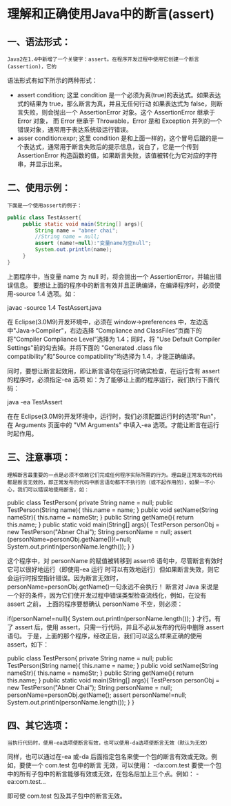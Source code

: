 # 理解和正确使用Java中的断言(assert)

##  一、语法形式：
    Java2在1.4中新增了一个关键字：assert。在程序开发过程中使用它创建一个断言(assertion)，它的
语法形式有如下所示的两种形式：
- assert condition;
    这里 condition 是一个必须为真(true)的表达式。如果表达式的结果为 true，那么断言为真，并且无任何行动
如果表达式为 false，则断言失败，则会抛出一个 AssertionError 对象。这个 AssertionError 继承于 Error 对象，
而 Error 继承于 Throwable，Error 是和 Exception 并列的一个错误对象，通常用于表达系统级运行错误。
- asser condition:expr;
    这里 condition 是和上面一样的，这个冒号后跟的是一个表达式，通常用于断言失败后的提示信息，说白了，它是一个传到 AssertionError 构造函数的值，如果断言失败，该值被转化为它对应的字符串，并显示出来。

## 二、使用示例：
    下面是一个使用assert的例子：
```java
public class TestAssert{
     public static void main(String[] args){
         String name = "abner chai";
         //String name = null;
         assert (name!=null):"变量name为空null";
         System.out.println(name);
     }
}
```

上面程序中，当变量 name 为 null 时，将会抛出一个 AssertionError，并输出错误信息。
要想让上面的程序中的断言有效并且正确编译，在编译程序时，必须使用-source 1.4 选项。如：

javac -source 1.4 TestAssert.java

在 Eclipse(3.0M9)开发环境中，必须在 window->preferences 中，左边选中"Java->Compiler"，右边选择
“Compliance and ClassFiles”页面下的将"Compiler Compliance Level"选择为 1.4；同时，将
"Use Default Compiler Settings"前的勾去掉。并将下面的
"Generated .class file compatibility"和"Source compatibility"均选择为 1.4，才能正确编译。

同时，要想让断言起效用，即让断言语句在运行时确实检查，在运行含有 assert 的程序时，必须指定-ea 选项
如：为了能够让上面的程序运行，我们执行下面代码：

java -ea TestAssert

在在 Eclipse(3.0M9)开发环境中，运行时，我们必须配置运行时的选项"Run"，在 Arguments 页面中的
"VM Arguments" 中填入-ea 选项。才能让断言在运行时起作用。

## 三、注意事项：
    理解断言最重要的一点是必须不依赖它们完成任何程序实际所需的行为。理由是正常发布的代码都是断言无效的，即正常发布的代码中断言语句都不不执行的（或不起作用的），如果一不小心，我们可以错误地使用断言，如：

public class TestPerson{
    private String name = null;
    public TestPerson(String name){
        this.name = name;
    }
    public void setName(String nameStr){
        this.name = nameStr;
    }
    public String getName(){
         return this.name;
    }
    public static void main(String[] args){
        TestPerson personObj = new TestPerson("Abner Chai");
        String personName = null;
        assert (personName=personObj.getName())!=null;
        System.out.println(personName.length());
    }
}

这个程序中，对 personName 的赋值被转移到 assert6 语句中，尽管断言有效时它可以很好地运行（即使用-ea 运行
时可以有效地运行）但如果断言失效，则它会运行时报空指针错误。因为断言无效时，
personName=personObj.getName()一句永远不会执行！
    断言对 Java 来说是一个好的条件，因为它们使开发过程中错误类型检查流线化，例如，在没有 assert 之前，
上面的程序要想确认 personName 不空，则必须：

if(personName!=null){
    System.out.println(personName.length());
}
才行。有了 assert 后，使用 assert，只需一行代码，并且不必从发布的代码中删除 assert 语句。
于是，上面的那个程序，经改正后，我们可以这么样来正确的使用 assert，如下：

public class TestPerson{
    private String name = null;
    public TestPerson(String name){
        this.name = name;
    }
    public void setName(String nameStr){
        this.name = nameStr;
    }
    public String getName(){
         return this.name;
    }
    public static void main(String[] args){
        TestPerson personObj = new TestPerson("Abner Chai");
        String personName = null;
        personName=personObj.getName();
        assert personName!=null;
        System.out.println(personName.length());
    }
}

## 四、其它选项：
    当执行代码时，使用-ea选项使断言有效，也可以使用-da选项使断言无效（默认为无效）
同样，也可以通过在-ea 或-da 后面指定包名来使一个包的断言有效或无效。例如，要使一个 com.test 包中的断言
无效，可以使用：
-da:com.test
要使一个包中的所有子包中的断言能够有效或无效，在包名后加上三个点。例如：
-ea:com.test...

即可使 com.test 包及其子包中的断言无效。